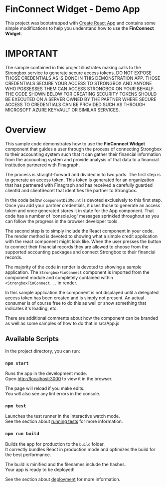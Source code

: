 # FinConnect Widget - Demo App

This project was bootstrapped with [Create React App](https://github.com/facebook/create-react-app) and contains some simple modifications to help you understand how to use the **FinConnect Widget**.

# IMPORTANT

The sample contained in this project illustrates making calls to the Strongbox service to generate secure access tokens. DO NOT EXPOSE THOSE CREDENTIALS AS IS DONE IN THIS DEMONSTRATION APP. THOSE CREDENTIALS SECURE YOUR ACCESS TO STRONGBOX AND ANYONE WHO POSSESSES THEM CAN ACCESS STRONGBOX ON YOUR BEHALF.   THE CODE SHOWN BELOW FOR CREATING SECURITY TOKENS SHOULD BE EXECUTED ON A SERVER OWNED BY THE PARTNER WHERE SECURE ACCESS TO CREDENTIALS CAN BE PROVIDED SUCH AS THROUGH MICROSOFT AZURE KEYVAULT OR SIMILAR SERVICES.

# Overview

This sample code demonstrates how to use the **FinConnect Widget** component that guides a user through the process of connecting Strongbox to their accounting system such that it can gather their financial information from the accounting system and provide analysis of that data to a financial institution partnered with Finagraph.

The process is straight-forward and divided in to two parts. The first step is to generate an access token.  This token is generated for an organization that has partnered with Finagraph and has received a carefully guarded clientId and clientSecret that identifies the partner to Strongbox.

In the code below `componentDidMount` is devoted exclusively to this first step. Once you add your partner credentials, it uses those to generate an access token and once generated stores it in state for the App component.  That code has a number of 'console.log' messages sprinkled throughout so you can follow the progress in the browser developer tools.

The second step is to simply include the React component in your code.  The render method is devoted to showing what a simple credit application with the react component might look like.  When the user presses the button to connect their financial records they are allowed to choose from the supported accounting packages and connect Strongbox to their financial records.

The majority of the code in render is devoted to showing a sample application. The `StrongboxFinConnect` component is imported from the component module and completely contained within `<StrongboxFinConnect...` in render.

In this sample application the component is not displayed until a delegated access token has been created and is simply not present. An actual consumer is of course free to do this as well or show something that indicates it's loading, etc.

There are additional comments about how the component can be branded as well as some samples of how to do that in src\App.js

## Available Scripts

In the project directory, you can run:

### `npm start`

Runs the app in the development mode.\
Open [http://localhost:3000](http://localhost:3000) to view it in the browser.

The page will reload if you make edits.\
You will also see any lint errors in the console.

### `npm test`

Launches the test runner in the interactive watch mode.\
See the section about [running tests](https://facebook.github.io/create-react-app/docs/running-tests) for more information.

### `npm run build`

Builds the app for production to the `build` folder.\
It correctly bundles React in production mode and optimizes the build for the best performance.

The build is minified and the filenames include the hashes.\
Your app is ready to be deployed!

See the section about [deployment](https://facebook.github.io/create-react-app/docs/deployment) for more information.



